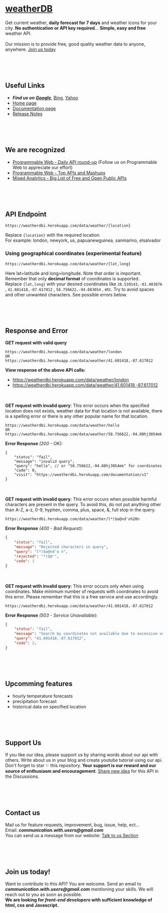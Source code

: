 # [weatherDB](https://weatherdbi.herokuapp.com)
Get current weather, **daily forecast for 7 days** and weather icons for your city. **No authentication or API key required**... **Simple, easy and free** weather API.<br><br>
Our mission is to provide free, good quality weather data to anyone, anywhere. [Join us today](#join-us-today)

<br><br><br>
## Useful Links
- **_Find us on_** [**_Google_**](https://www.google.com/search?q=site%3Aweatherdbi.herokuapp.com), [Bing](https://www.bing.com/search?q=site%3Aweatherdbi.herokuapp.com), [Yahoo](https://search.yahoo.com/search?p=site:weatherdbi.herokuapp.com)
- [Home page](https://weatherdbi.herokuapp.com)
- [Documentation page](https://weatherdbi.herokuapp.com/documentation/v1)
- [Release Notes](https://weatherdbi.herokuapp.com/release-notes)

<br><br><br>
## We are recognized
- [Programmable Web - Daily API round-up](https://www.programmableweb.com/news/daily-api-roundup-bauen-weatherdb-traqo-nextform/brief/2022/01/30#:~:text=weatherdb%20API) (Follow us on Programmable Web to appreciate our effort)
- [Programmable Web - Top APIs and Mashups](https://www.programmableweb.com/category/top-apis#:~:text=weatherDB)
- [Mixed Analytics - Big List of Free and Open Public APIs](https://mixedanalytics.com/blog/list-actually-free-open-no-auth-needed-apis/#:~:text=weatherDB)

<br><br><br>
## API Endpoint
```
https://weatherdbi.herokuapp.com/data/weather/{location}
```
Replace `{location}` with the required location. <br>
For example: london, newyork, us, papuanewguinea, sanmarino, elsalvador

### Using geographical coordinates (experimental feature)
```
https://weatherdbi.herokuapp.com/data/weather/{lat,long}
```
Here lat=latitude and long=longitude. Note that order is important. Remember that only **decimal format** of coordinates is supported.<br>
Replace `{lat,long}` with your desired coordinates like `28.539143,-81.403076` , `41.601418,-87.617012` , `58.756622,-94.083054` , etc. Try to avoid spaces and other unwanted characters. See possible errors below.

<br><br><br>
## Response and Error
**GET request with valid query**
```
https://weatherdbi.herokuapp.com/data/weather/london
OR
https://weatherdbi.herokuapp.com/data/weather/41.601418,-87.617012
```
**View response of the above API calls:**<br>
- https://weatherdbi.herokuapp.com/data/weather/london
- https://weatherdbi.herokuapp.com/data/weather/41.601418,-87.617012

<br><br>
**GET request with invalid query**: This error occurs when the specified location does not exists, weather data for that location is not available, there is a spelling error or there is any other popular name for that location.
```
https://weatherdbi.herokuapp.com/data/weather/hello
OR
https://weatherdbi.herokuapp.com/data/weather/58.756622,-94.08hj3054mk
```
**Error Response** *(200 - OK)*:
```cjson
{
    "status": "fail",
    "message": "invalid query",
    "query": "hello", // or "58.756622,-94.08hj3054mk" for coordinates
    "code": 0,
    "visit": "https://weatherdbi.herokuapp.com/documentation/v1"
}
```

<br><br>
**GET request with invalid query**: This error occurs when possible harmful characters are present in the query. To avoid this, do not put anything other than A-Z, a-z, 0-9, hyphen, comma, plus, space, &, full stop in the query.
```
https://weatherdbi.herokuapp.com/data/weather/l*)$o@nd'o%20n
```
**Error Response** *(400 - Bad Request)*:
```json
{
    "status": "fail",
    "message": "Rejected characters in query",
    "query": "l*)$o@nd'o n",
    "rejected": "*)$@'",
    "code": 1
}
```

<br><br>
**GET request with invalid query**: This error occurs only when using coordinates. Make minimum number of requests with coordinates to avoid this error. Please remember that this is a free service and use accordingly.
```
https://weatherdbi.herokuapp.com/data/weather/41.601418,-87.617012
```
**Error Response** *(503 - Service Unavailable)*:
```json
{
    "status": "fail",
    "message": "Search by coordinates not available due to excessive use of this feature. Try after sometime or avail other methods available",
    "query": "41.601418,-87.617012",
    "code": 2,
}
```

<br><br><br>
## Upcomming features
- hourly temperature forecasts
- precipitation forecast
- historical data on specified location

<br><br><br>
## Support Us
If you like our idea, please support us by sharing words about our api with others. Write about us in your blog and create youtube tutorial using our api. Don't forget to star ✨ this repository. **Your support is our reward and our source of enthusiasm and encouragement**. [Share new idea](https://github.com/DB-db-dron/weatherDB/discussions/new?category=ideas) for this API in the Discussions.

<br><br><br>
## Contact us
Mail us for feature requests, improvement, bug, issue, help, ect...<br>
Email: **_communication.with.users@gmail.com_**<br>
You can send us a message from our website: [Talk to us Section](https://weatherdbi.herokuapp.com/#:~:text=talk%20to%20us)


<br><br><br>
## Join us today!
Want to contribute to this API? You are welcome. Send an email to **_communication.with.users@gmail.com_** mentioning your skills. We will reach out to you as soon as possible.<br>
**We are looking for _front-end developers_ with sufficient knowledge of html, css and Javascript.**
